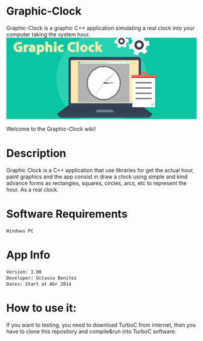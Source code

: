 # Graphic-Clock
Graphic-Clock is a graphic C++ application simulating a real clock into your computer taking the system hour.
![](https://raw.githubusercontent.com/obenm/Graphic-Clock/master/GraphicClockBanner.png)

Welcome to the Graphic-Clock wiki!

# Description
Graphic Clock is a C++ application that use libraries for get the actual hour, paint graphics and the app consist in draw a clock using simple and kind advance forms as rectangles, squares, circles, arcs, etc to represent the hour. As a real clock.

# Software Requirements
	Windows PC

# App Info
	Version: 1.00
	Developer: Octavio Benitez
	Dates: Start at Abr 2014

# How to use it:
If you want to testing, you need to download TurboC from internet, then you have to clone this repository and compile&run into TurboC software.
		
